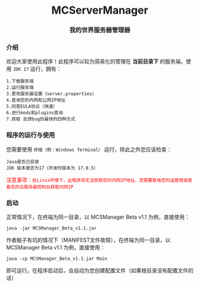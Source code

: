 <h1 align=center>MCServerManager</h1>
<h3 align=center>我的世界服务器管理器</h3>

### 介绍
欢迎大家使用此程序！此程序可以较为简易化的管理在 **当前目录下** 的服务端，使用 ```JDK 17``` 运行，拥有：
```
1.下载服务端
2.运行服务端
3.更改服务器设置（server.properties）
4.查询您的内网和公网IP地址
5.同意EULA协议（快速）
6.进行mods和plugins查询
7.获取 反馈bug的最快的四种方式
```

### 程序的运行与使用
您需要使用 ```终端（例：Windows Terminal）``` 运行，除此之外您应该检查：
```
Java是否已安装
JDK 版本是否为17（开发时版本为 17.0.5）
```
<a style="color: red;">注意事项：```在Linux环境下，此程序将无法获取您的内网IP地址，您需要致电您的运营商或查看您的云服务器控制台获取内网IP```</a>

### 启动
正常情况下，在终端为同一目录，以 MCSManager Beta v1.1 为例，直接使用：
```
java -jar MCSManager_Beta_v1.1.jar
```
作者脑子有坑的情况下（MANIFEST文件故障），在终端为同一目录，以 MCSManager Beta v1.1 为例，直接使用：
```
java -cp MCSManager_Beta_v1.1.jar Main
```
即可运行。在程序启动后，会自动为您创建配置文件（如果根目录没有配置文件的话）
